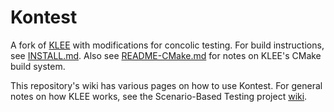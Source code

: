 # Kontest
A fork of [KLEE](http://klee.github.io/) with modifications for concolic testing.
For build instructions, see [INSTALL.md](INSTALL.md).
Also see [README-CMake.md](README-CMake.md) for notes on KLEE's CMake build system.

This repository's wiki has various pages on how to use Kontest.
For general notes on how KLEE works, see the Scenario-Based Testing project [wiki](https://github.jpl.nasa.gov/kontest/scenario-based-testing/wiki/KLEE).
